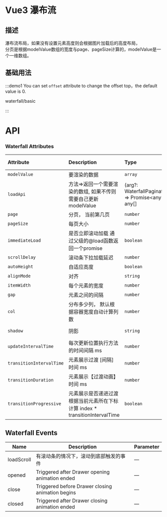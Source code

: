<script setup>
const demos = import.meta.globEager('../../examples/waterfall/*.vue')
</script>

# Vue3 瀑布流

## 描述
瀑布流布局，如果没有设置元素高度则会根据图片加载后的高度布局，<br>
分页是根据modelValue数组的宽度与page、pageSize计算的，modelValue是一个一维数组。 

## 基础用法

:::demo1 You can set `offset` attribute to change the offset top，the default value is 0.

waterfall/basic

:::

# API

### Waterfall Attributes

| Attribute                | Description                                            | Type                                                      | Accepted Values                        | Default |
|:-------------------------|:-------------------------------------------------------|:----------------------------------------------------------|:---------------------------------------|:--------|
| `modelValue`             | 要渲染的数据                                                 | `array`                                                   | No                                     | `[]`    |
| `loadApi`                | 方法=>返回一个需要渲染的数组, 如果不传则需要自己更新modelValue                           | (arg?: WaterfallPagination) => Promise<any[]> / any[]     | No                                     | `null`  |
| `page`                   | 分页， 当前第几页                                              | `number`                                                  | -                                      | 1       |
| `pageSize`               | 每页大小                                                   | `number`                                                  | -                                      | 10      |
| `immediateLoad`          | 是否立即滚动加载 通过父级的@load函数返回一个promise                       | `boolean`                                                 | -                                      | false   |
| `scrollDelay`            | 滚动条下拉加载延迟                                              | `number`                                                  | -                                      | 500     |
| `autoHeight`             | 自适应高度                                                  | `boolean`                                                 | No                                     | `false` |
| `alignMode`              | 对齐                                                     | `string`                                                  | left/right/center                      | center  |
| `itemWidth`              | 每个元素的宽度                                                | `number`                                                  | -                                      | -       |
| `gap`                    | 元素之间的间隔                                                | `number`                                                  | -                                      | 5       |
| `col`                    | 分布多少列，    默认根据容器宽度自动计算列数                               | `number`                                                  | -                                      | -       |
| `shadow`                 | 阴影                                                     | `string`                                                  | always                 / hover / never | center  |
| `updateIntervalTime`     | 每次更新位置执行方法的时间间隔 ms                                     | `number`                                                  | No                                     | 50      |
| `transitionIntervalTime` | 元素展示过渡 [间隔] 时间 ms                                      | `number`                                                  | No                                     | 50      |
| `transitionDuration`     | 元素展示【过渡动画】时间 ms                                        | `number`                                                  | No                                     | 500     |
| `transitionProgressive`  | 元素展示是否递进过渡 根据当前元素所在下标计算 index * transitionIntervalTime | `boolean`                                                 | No                                     | false   |

## Waterfall Events

| Name   | Description                                      | Parameter |
| ------ |--------------------------------------------------| --------- |
| loadScroll   | 有滚动条的情况下，滚动到底部触发的事件                              | —         |
| opened | Triggered after Drawer opening animation ended   | —         |
| close  | Triggered before Drawer closing animation begins | —         |
| closed | Triggered after Drawer closing animation ended   | —         |